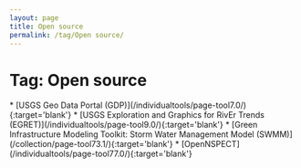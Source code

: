 ```yaml
---
layout: page
title: Open source
permalink: /tag/Open source/
---
```

<h1>Tag: Open source</h1>
* [USGS Geo Data Portal (GDP)](/individualtools/page-tool7.0/){:target='blank'}
* [USGS Exploration and Graphics for RivEr Trends (EGRET)](/individualtools/page-tool9.0/){:target='blank'}
* [Green Infrastructure Modeling Toolkit: Storm Water Management Model (SWMM)](/collection/page-tool73.1/){:target='blank'}
* [OpenNSPECT](/individualtools/page-tool77.0/){:target='blank'}
